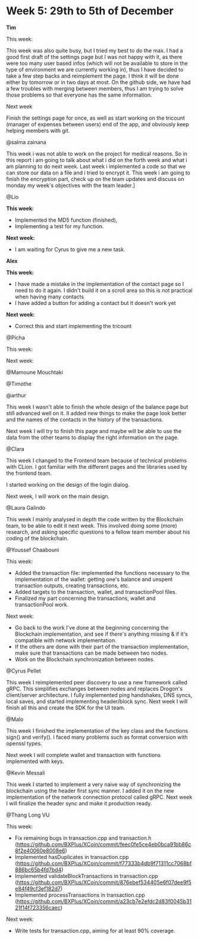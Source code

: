 # Week 5: 29th to 5th of December

**Tim**

This week:

This week was also quite busy, but I tried my best to do the max. I had a good first draft of the settings page but I was not happy with it, as there were too many user based infos (which will not be available to store in the type of environment we are currently working in), thus I have decided to take a few step backs and reimplement the page. I think it will be done either by tomorrow or in two days at most. On the github side, we have had a few troubles with merging between members, thus I am trying to solve those problems so that everyone has the same information.

Next week

Finish the settings page for once, as well as start working on the tricount (manager of expenses between users) end of the app, and obviously keep helping members with git.

@salma zainana 

This week i was not able to work on the project for medical reasons. So in this report i am going to talk about what i did on the forth week and what i am planning to do next week. Last week i implemented a code so that we can store our data on a file and i tried to encrypt it. This week i am going to finish  the encryption part, check up on the team updates and discuss on monday my week's objectives with the team leader.]

@Lio 

**This week:**

- Implemented the MD5 function (finished),
- Implementing a test for my function.

**Next week:**

- I am waiting for Cyrus to give me a new task.

**Alex**

**This week:**

- I have made a mistake in the implementation of the contact page so I need to do it again. I didn't build it on a scroll area so this is not practical when having many contacts
- I have added a button for adding a contact but it doesn't work yet

**Next week:**

- Correct this and start implementing the tricount

@Picha 

This week:

Next week:

@Mamoune Mouchtaki 

@Timothe 

@arthur 

This week I wasn't able to finish the whole design of the balance page but still advanced well on it. II added new things to make the page look better and the names of the contacts in the history of the transactions.

Next week I will try to finish this page and maybe will be able to use the data from the other teams to display the right information on the page.

@Clara  

This week I changed to the Frontend team because of technical problems with CLion. I got familiar with the different pages and the libraries used by the frontend team. 

I started working on the design of the login dialog.

Next week, I will work on the main design.

@Laura Galindo 

This week I mainly analysed in depth the code written by the Blockchain team, to be able to edit it next week. This involved doing some (more) research, and asking specific questions to a fellow team member about his coding of the blockchain.

@Youssef Chaabouni 

This week:

- Added the transaction file: implemented the functions necessary to the implementation of the wallet: getting one's balance and unspent transaction outputs, creating transactions, etc.
- Added targets to the transaction, wallet, and transactionPool files.
- Finalized my part concerning the transactions, wallet and transactionPool work.

Next week:

- Go back to the work I've done at the beginning concerning the Blockchain implementation, and see if there's anything missing & if it's compatible with network implementation.
- If the others are done with their part of the transaction implementation, make sure that transactions can be made between two nodes.
- Work on the Blockchain synchronization between nodes.

@Cyrus Pellet 

This week I reimplemented peer discovery to use a new framework called gRPC. This simplifies exchanges between nodes and replaces Drogon's client/server architecture. I fully implemented ping handshakes, DNS syncs, local saves, and started implementing header/block sync. Next week I will finish all this and create the SDK for the UI team.

@Malo 

This week I finished the implementation of the key class and the functions sign() and verify(). I faced many problems such as format conversion with openssl types.

Next week I will complete wallet and transaction with functions implemented with keys.

@Kevin Messali

This week I started to implement a very naive way of synchronizing the blockchain using the header first sync manner. I added it on the new implementation of the network connection protocol called gRPC.
Next week I will finalize the header sync and make it production ready.

@Thang Long VU 

This week:

- Fix remaining bugs in transaction.cpp and transaction.h (https://github.com/BXPlus/XCoin/commit/feec0fe5ce4eb0bca91bb86c8f2e40060e8008e6)
- Implemented hasDuplicates in transaction.cpp (https://github.com/BXPlus/XCoin/commit/f77333b4db9f71311cc7068bf886bc65b4fd7bd4)
- Implemented validateBlockTransactions in transaction.cpp (https://github.com/BXPlus/XCoin/commit/876ebef534405e6f07dee9f5e84f49cf3ef182d7)
- Implemented processTransactions in transaction.cpp (https://github.com/BXPlus/XCoin/commit/a23cb7e2efdc2d83f0045b3121f14f723356caec)

Next week:

- Write tests for transaction.cpp, aiming for at least 90% coverage.
